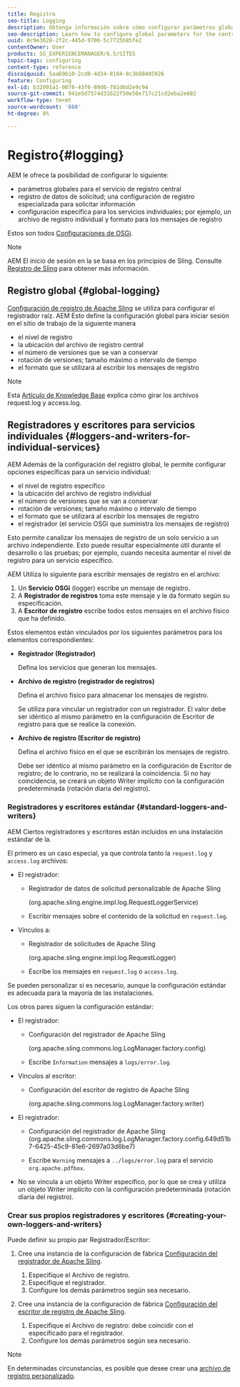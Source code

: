 ```yaml
---
title: Registro
seo-title: Logging
description: Obtenga información sobre cómo configurar parámetros globales para el servicio de registro central, la configuración específica de los servicios individuales o cómo solicitar el registro de datos.
seo-description: Learn how to configure global parameters for the central logging service, specific settings for the individual services or how to request data logging.
uuid: 8c9e3628-2f2c-445d-9706-5c7725b85fe2
contentOwner: User
products: SG_EXPERIENCEMANAGER/6.5/SITES
topic-tags: configuring
content-type: reference
discoiquuid: 5aa69b10-2cd0-4d34-8104-8c3b88405926
feature: Configuring
exl-id: b32001a1-0078-43f6-89d6-781d6d2e9c94
source-git-commit: 941e5d7574d31622f50e50e717c21cd2eba2e602
workflow-type: tm+mt
source-wordcount: '660'
ht-degree: 0%

---
```


# Registro{#logging}

AEM le ofrece la posibilidad de configurar lo siguiente:

* parámetros globales para el servicio de registro central
* registro de datos de solicitud; una configuración de registro especializada para solicitar información
* configuración específica para los servicios individuales; por ejemplo, un archivo de registro individual y formato para los mensajes de registro

Estos son todos [Configuraciones de OSGi](/help/sites-deploying/configuring-osgi.md).

>[!NOTE]
>
>AEM El inicio de sesión en la se basa en los principios de Sling. Consulte [Registro de Sling](https://sling.apache.org/site/logging.html) para obtener más información.

## Registro global {#global-logging}

[Configuración de registro de Apache Sling](/help/sites-deploying/osgi-configuration-settings.md) se utiliza para configurar el registrador raíz. AEM Esto define la configuración global para iniciar sesión en el sitio de trabajo de la siguiente manera

* el nivel de registro
* la ubicación del archivo de registro central
* el número de versiones que se van a conservar
* rotación de versiones; tamaño máximo o intervalo de tiempo
* el formato que se utilizará al escribir los mensajes de registro

>[!NOTE]
>
>Esta [Artículo de Knowledge Base](https://helpx.adobe.com/experience-manager/kb/HowToRotateRequestAndAccessLog.html) explica cómo girar los archivos request.log y access.log.

## Registradores y escritores para servicios individuales {#loggers-and-writers-for-individual-services}

AEM Además de la configuración del registro global, le permite configurar opciones específicas para un servicio individual:

* el nivel de registro específico
* la ubicación del archivo de registro individual
* el número de versiones que se van a conservar
* rotación de versiones; tamaño máximo o intervalo de tiempo
* el formato que se utilizará al escribir los mensajes de registro
* el registrador (el servicio OSGi que suministra los mensajes de registro)

Esto permite canalizar los mensajes de registro de un solo servicio a un archivo independiente. Esto puede resultar especialmente útil durante el desarrollo o las pruebas; por ejemplo, cuando necesita aumentar el nivel de registro para un servicio específico.

AEM Utiliza lo siguiente para escribir mensajes de registro en el archivo:

1. Un **Servicio OSGi** (logger) escribe un mensaje de registro.
1. A **Registrador de registros** toma este mensaje y le da formato según su especificación.
1. A **Escritor de registro** escribe todos estos mensajes en el archivo físico que ha definido.

Estos elementos están vinculados por los siguientes parámetros para los elementos correspondientes:

* **Registrador (Registrador)**

  Defina los servicios que generan los mensajes.

* **Archivo de registro (registrador de registros)**

  Defina el archivo físico para almacenar los mensajes de registro.

  Se utiliza para vincular un registrador con un registrador. El valor debe ser idéntico al mismo parámetro en la configuración de Escritor de registro para que se realice la conexión.

* **Archivo de registro (Escritor de registro)**

  Defina el archivo físico en el que se escribirán los mensajes de registro.

  Debe ser idéntico al mismo parámetro en la configuración de Escritor de registro; de lo contrario, no se realizará la coincidencia. Si no hay coincidencia, se creará un objeto Writer implícito con la configuración predeterminada (rotación diaria del registro).

### Registradores y escritores estándar {#standard-loggers-and-writers}

AEM Ciertos registradores y escritores están incluidos en una instalación estándar de la.

El primero es un caso especial, ya que controla tanto la `request.log` y `access.log` archivos:

* El registrador:

   * Registrador de datos de solicitud personalizable de Apache Sling

     (org.apache.sling.engine.impl.log.RequestLoggerService)

   * Escribir mensajes sobre el contenido de la solicitud en `request.log`.

* Vínculos a:

   * Registrador de solicitudes de Apache Sling

     (org.apache.sling.engine.impl.log.RequestLogger)

   * Escribe los mensajes en `request.log` o `access.log`.

Se pueden personalizar si es necesario, aunque la configuración estándar es adecuada para la mayoría de las instalaciones.

Los otros pares siguen la configuración estándar:

* El registrador:

   * Configuración del registrador de Apache Sling

     (org.apache.sling.commons.log.LogManager.factory.config)

   * Escribe `Information` mensajes a `logs/error.log`.

* Vínculos al escritor:

   * Configuración del escritor de registro de Apache Sling

     (org.apache.sling.commons.log.LogManager.factory.writer)

* El registrador:

   * Configuración del registrador de Apache Sling (org.apache.sling.commons.log.LogManager.factory.config.649d51b7-6425-45c9-81e6-2697a03d6be7)

   * Escribe `Warning` mensajes a `../logs/error.log` para el servicio `org.apache.pdfbox`.

* No se vincula a un objeto Writer específico, por lo que se crea y utiliza un objeto Writer implícito con la configuración predeterminada (rotación diaria del registro).

### Crear sus propios registradores y escritores {#creating-your-own-loggers-and-writers}

Puede definir su propio par Registrador/Escritor:

1. Cree una instancia de la configuración de fábrica [Configuración del registrador de Apache Sling](/help/sites-deploying/osgi-configuration-settings.md).

   1. Especifique el Archivo de registro.
   1. Especifique el registrador.
   1. Configure los demás parámetros según sea necesario.

1. Cree una instancia de la configuración de fábrica [Configuración del escritor de registro de Apache Sling](/help/sites-deploying/osgi-configuration-settings.md).

   1. Especifique el Archivo de registro: debe coincidir con el especificado para el registrador.
   1. Configure los demás parámetros según sea necesario.

>[!NOTE]
>
>En determinadas circunstancias, es posible que desee crear una [archivo de registro personalizado](/help/sites-deploying/monitoring-and-maintaining.md#create-a-custom-log-file).
